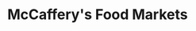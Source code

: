 ---
title: "McCaffery's Food Markets"
url: /blue-bell/mccafferys-food-markets/
shop: supermarket
---